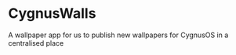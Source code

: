 # CygnusWalls

A wallpaper app for us to publish new wallpapers for CygnusOS in a centralised place


